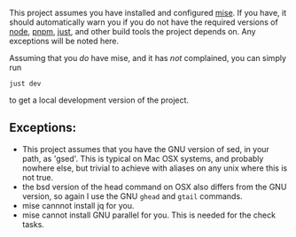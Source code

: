 This project assumes you have installed and configured [mise](https://mise.jdx.dev/).  If you have, it should automatically warn you if you do not have the required versions of [node](https://nodejs.org/), [pnpm](https://pnpm.io/), [just](https://just.systems/), and other build tools the project depends on.  Any exceptions will be noted here.

Assuming that you *do* have mise, and it has *not* complained, you can simply run

```
just dev
```

to get a local development version of the project.

## Exceptions:

* This project assumes that you have the GNU version of sed, in your path, as 'gsed'.  This is typical on Mac OSX systems, and probably nowhere else, but trivial to achieve with aliases on any unix where this is not true.
* the bsd version of the head command on OSX also differs from the GNU version, so again I use the GNU ```ghead```  and ```gtail``` commands.
* mise cannnot install jq for you.
* mise cannot install GNU parallel for you.  This is needed for the check tasks.

